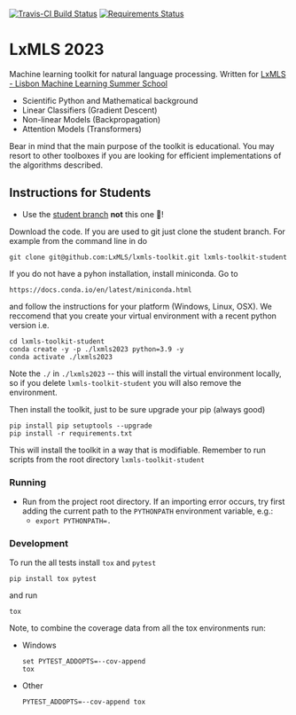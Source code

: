 [![Travis-CI Build Status][travis-image]][travis-url] [![Requirements Status][requires-image]][requires-url]

[travis-image]: https://travis-ci.org/LxMLS/lxmls-toolkit.svg?branch=master
[travis-url]: https://travis-ci.org/LxMLS/lxmls-toolkit

[requires-image]: https://requires.io/github/LxMLS/lxmls-toolkit/requirements.svg?branch=master
[requires-url]: https://requires.io/github/LxMLS/lxmls-toolkit/requirements/?branch=master

# LxMLS 2023

Machine learning toolkit for natural language processing. Written for [LxMLS - Lisbon Machine Learning Summer School](http://lxmls.it.pt)

* Scientific Python and Mathematical background
* Linear Classifiers (Gradient Descent)
* Non-linear Models (Backpropagation)
* Attention Models (Transformers)

Bear in mind that the main purpose of the toolkit is educational. You may resort
to other toolboxes if you are looking for efficient implementations of the
algorithms described.

## Instructions for Students

* Use the [student branch](https://github.com/LxMLS/lxmls-toolkit/tree/student) **not** this one 🚨!

Download the code. If you are used to git just clone the student branch. For
example from the command line in do

    git clone git@github.com:LxMLS/lxmls-toolkit.git lxmls-toolkit-student

If you do not have a pyhon installation, install miniconda. Go to

    https://docs.conda.io/en/latest/miniconda.html

and follow the instructions for your platform (Windows, Linux, OSX). We reccomend
that you create your virtual environment with a recent python version i.e.

    cd lxmls-toolkit-student
    conda create -y -p ./lxmls2023 python=3.9 -y
    conda activate ./lxmls2023

Note the `./` in `./lxmls2023` -- this will install the virtual environment
locally, so if you delete `lxmls-toolkit-student` you will also remove the
environment.

Then install the toolkit, just to be sure upgrade your pip (always good)

    pip install pip setuptools --upgrade
    pip install -r requirements.txt

This will install the toolkit in a way that is modifiable. Remember to run scripts from the root directory `lxmls-toolkit-student`

### Running

* Run from the project root directory. If an importing error occurs, try first adding the current path to the `PYTHONPATH` environment variable, e.g.:
  * `export PYTHONPATH=.`

### Development

To run the all tests install `tox` and `pytest`

    pip install tox pytest

and run

    tox

Note, to combine the coverage data from all the tox environments run:

* Windows
    ```
    set PYTEST_ADDOPTS=--cov-append
    tox
    ```
* Other
    ```
    PYTEST_ADDOPTS=--cov-append tox
    ```
